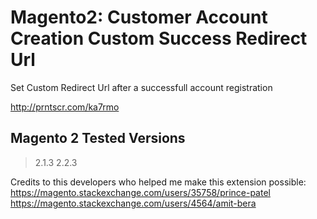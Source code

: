 # Magento2: Customer Account Creation Custom Success Redirect Url
Set Custom Redirect Url after a successfull account registration

http://prntscr.com/ka7rmo



## Magento 2 Tested Versions
> 2.1.3
> 2.2.3


Credits to this developers who helped me make this extension possible:
https://magento.stackexchange.com/users/35758/prince-patel <br/>
https://magento.stackexchange.com/users/4564/amit-bera
